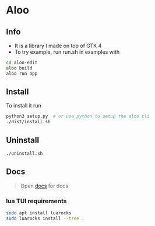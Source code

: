 # Aloo

## Info

- It is a library I made on top of GTK 4
- To try example, run run.sh in examples with

```bash
cd aloo-edit
aloo build
aloo run app
```

## Install

To install it run

```bash
python3 setup.py  # or use python to setup the aloo cli
./dist/install.sh
```

## Uninstall

```bash
./uninstall.sh
```

## Docs

> Open [docs](docs/index.md) for docs

### lua TUI requirements

```bash
sudo apt install luarocks
sudo luarocks install --tree .
```
